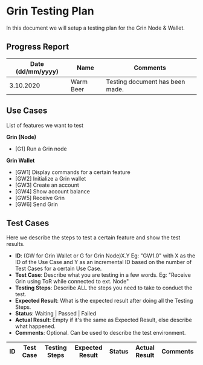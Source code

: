 # Grin Testing Plan

In this document we will setup a testing plan for the Grin Node & Wallet. 

## Progress Report

| Date (dd/mm/yyyy) | Name | Comments |
| - | - | - |
| 3.10.2020 | Warm Beer | Testing document has been made. |

## Use Cases

List of features we want to test

**Grin (Node)**

- [G1] Run a Grin node

**Grin Wallet**

- [GW1] Display commands for a certain feature
- [GW2] Initialize a Grin wallet
- [GW3] Create an account
- [GW4] Show account balance 
- [GW5] Receive Grin
- [GW6] Send Grin

## Test Cases

Here we describe the steps to test a certain feature and show the test results.

- **ID**: (GW for Grin Wallet or G for Grin Node)X.Y Eg: "GW1.0" with X as the ID of the Use Case and Y as an incremental ID based on the number of Test Cases for a certain Use Case.
- **Test Case**: Describe what you are testing in a few words. Eg: "Receive Grin using ToR while connected to ext. Node"
- **Testing Steps**: Describe ALL the steps you need to take to conduct the test.
- **Expected Result**: What is the expected result after doing all the Testing Steps.
- **Status**: Waiting | Passed | Failed
- **Actual Result**: Empty if it's the same as Expected Result, else describe what happened.
- **Comments**: Optional. Can be used to describe the test environment.

| ID | Test Case | Testing Steps | Expected Result | Status | Actual Result | Comments |
| - | - | - | - | - | - | - |
